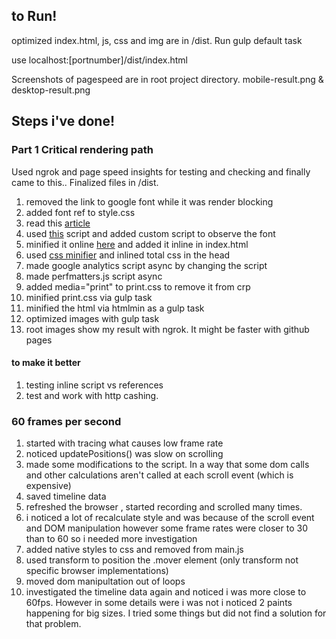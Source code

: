 ## to Run!

optimized index.html, js, css and img are in /dist. Run gulp default task

use localhost:[portnumber]/dist/index.html

Screenshots of pagespeed are in root project directory. mobile-result.png & desktop-result.png

## Steps i've done!

### Part 1 Critical rendering path

Used ngrok and page speed insights for testing and checking and finally came to this.. Finalized files in /dist.

1. removed the link to google font while it was render blocking
2. added font ref to style.css
3. read this <a href="http://www.filamentgroup.com/lab/font-events.html">article</a>
4. used <a href="https://github.com/bramstein/fontfaceobserver">this</a> script and added custom script to observe the font
5. minified it online <a href="http://jscompress.com/">here</a> and added it inline in index.html
6. used <a href="http://cssminifier.com/">css minifier</a> and inlined total css in the head
7. made google analytics script async by changing the script
8. made perfmatters.js script async
9. added media="print" to print.css to remove it from crp
10. minified print.css via gulp task
11. minified the html via htmlmin as a gulp task
12. optimized images with gulp task
13. root images show my result with ngrok. It might be faster with github pages

#### to make it better

1. testing inline script vs references
2. test and work with http cashing.

### 60 frames per second

1. started with tracing what causes low frame rate
2. noticed updatePositions() was slow on scrolling
3. made some modifications to the script. In a way that some dom calls and other calculations aren't called at each scroll event (which is expensive)
4. saved timeline data
5. refreshed the browser , started recording and scrolled many times.
6. i noticed a lot of recalculate style and was because of the scroll event and DOM manipulation however some frame rates were closer to 30 than to 60 so i needed more investigation
7. added native styles to css and removed from main.js
8. used transform to position the .mover element (only transform not specific browser implementations)
9. moved dom manipultation out of loops
10. investigated the timeline data again and noticed i was more close to 60fps. However in some details were i was not i noticed 2 paints happening for big sizes. I tried some things but did not find a solution for that problem.

